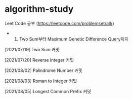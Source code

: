 # algorithm-study
Leet Code 공부 (https://leetcode.com/problemset/all/)
- 1. Two Sum부터 Maximum Genetic Difference Query까지

[2021/07/19]
Two Sum 커밋

[2021/07/20]
Reverse Integer 커밋

[2021/08/02]
Palindrome Number 커밋

[2021/08/03]
Roman to Integer 커밋

[2021/08/05]
Longest Common Prefix 커밋
